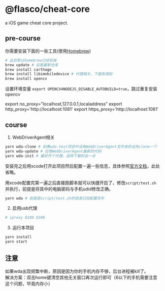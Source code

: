 # @flasco/cheat-core
a iOS game cheat core project.

## pre-course
你需要安装下面的一些工具(使用[Homebrew](https://brew.sh/))
```bash
# 此处默认homebrew已经安装
brew update # 拉取最新仓库
brew install carthage
brew install libimobiledevice # 代理相关，下面有用到
brew install opencv
```

设置环境变量 `export OPENCV4NODEJS_DISABLE_AUTOBUILD=true`，跳过重复安装opencv

export no_proxy="localhost,127.0.0.1,localaddress"
export http_proxy='http://localhost:1081'
export https_proxy='http://localhost:1081'

## course
1. WebDriverAgent相关
```bash
yarn wda-clone # 如果wda-test项目中没有WebDriverAgent文件夹的话先clone一个
yarn wda-update # 拉取WebDriverAgent最新的代码
yarn wda-init # 最好开个代理，这样下载的会一点
```
安装完之后用xcode打开此项目然后配置一遍一些信息，具体参照[官方文档](https://github.com/facebook/WebDriverAgent)，此处省略。

用xcode配置完第一遍之后直接跑脚本就可以快捷开启了，修改`script/test.sh`并执行，前提是将其中的电脑密码与手机udid修改正确。
```bash
yarn wda # 前提是script/test.sh的信息已经配置完毕
```

2. 启用usb代理
```bash
# iproxy 8100 8100
```

3. 运行本项目
```bash
yarn install
yarn start
```
## 注意  
如果wda出现频繁中断，原因是因为你的手机内存不够，后台进程被kill了。  
解决方案：双击home键清空其他无关窗口再次运行即可（6以下的手机需要注意这个问题，毕竟内存小）